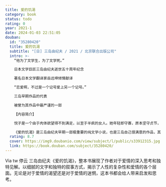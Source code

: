 ```yaml
---
title: 爱的饥渴
category: book
status: todo
rating: 0
year: 2021-1
date: 2024-01-03 22:51:05
douban:
  id: "35280420"
  title: 爱的饥渴
  subtitle: "[日] 三岛由纪夫 / 2021 / 北京联合出版公司"
  intro: >-
    “他为了文学生，为了文学死。”

    日本文学巨匠三岛由纪夫逝世五十周年纪念

    著名日本文学翻译家岳远坤倾情献译

    “恋爱啊，不过是一个记号爱上另一个记号。”

    三岛早期作品的代表

    被誉为其作品中最严谨的一部

    【内容简介】

    悦子是一个由于肉体欲望得不到满足，以至于半疯的女人。她年轻即守寡，原本坚守贞节，却受其公公诱惑，两人间开始有了微妙的肉体接触。后来她爱上园丁三郎，被其年轻肉体吸引，在诸多欲望与爱的纠缠中，最终她在一个夜晚用铁锹砸死了三郎，了结了自己爱的对象。

    《爱的饥渴》是三岛由纪夫早期一部极重要的纯文学小说，也是三岛自己很满意的作品，其中充溢着各种精密的细节，对人物深层心理的描摹还原度极高，在叙事结构上颇具艺术美。小说深受三岛个人欣赏的法国作家里亚克的影响，而三岛得其精髓。自《假面的告白》这部私小说之后，三岛将自己的内里投射于客体，他创造出角色并开始表达。可以说，三岛本人化身为悦子。“当所爱之人靠近自己时，他选择的却是竭力抵制。三岛的饥渴，就恍如悦子对爱的饥渴，根本无法用爱情本身来予以熄灭。要求他（和她）接受他人的爱，便是最艰难的事情。”
  rating: 8.7
  cover: https://img9.doubanio.com/view/subject/l/public/s33912315.jpg
  link: https://book.douban.com/subject/35280420/
---
```


Via tw 停云 三岛由纪夫《爱的饥渴》，整本书展现了作者对于爱情的深入思考和独特见解。以细腻的文字和独特的叙事方式，揭示了人性的复杂性和爱情的各个层面。无论是对于爱情的渴望还是对于爱情的迷惘，这本书都会给人带来启发和思考。
